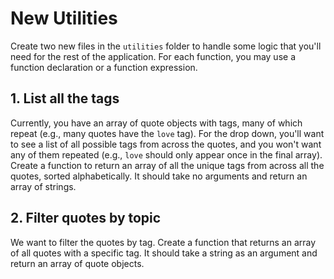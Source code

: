 # New Utilities

Create two new files in the `utilities` folder to handle some logic that you'll need for the rest of the application. For each function, you may use a function declaration or a function expression.

## 1. List all the tags

Currently, you have an array of quote objects with tags, many of which repeat (e.g., many quotes have the `love` tag). For the drop down, you'll want to see a list of all possible tags from across the quotes, and you won't want any of them repeated (e.g., `love` should only appear once in the final array). Create a function to return an array of all the unique tags from across all the quotes, sorted alphabetically. It should take no arguments and return an array of strings.

## 2. Filter quotes by topic

We want to filter the quotes by tag. Create a function that returns an array of all quotes with a specific tag. It should take a string as an argument and return an array of quote objects.
